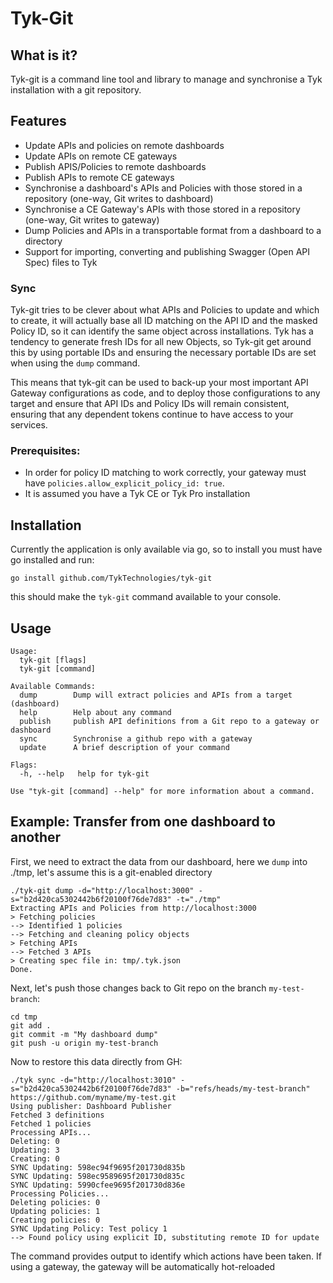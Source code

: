 # Tyk-Git

## What is it?

Tyk-git is a command line tool and library to manage and synchronise a Tyk installation with a git repository.

## Features

- Update APIs and policies on remote dashboards
- Update APIs on remote CE gateways
- Publish APIS/Policies to remote dashboards
- Publish APIs to remote CE gateways
- Synchronise a dashboard's APIs and Policies with those stored in a repository (one-way, Git writes to dashboard)
- Synchronise a CE Gateway's APIs with those stored in a repository (one-way, Git writes to gateway)
- Dump Policies and APIs in a transportable format from a dashboard to a directory
- Support for importing, converting and publishing Swagger (Open API Spec) files to Tyk

### Sync

Tyk-git tries to be clever about what APIs and Policies to update and which to create, it will actually base all
ID matching on the API ID and the masked Policy ID, so it can identify the same object across installations. Tyk has
a tendency to generate fresh IDs for all new Objects, so Tyk-git get around this by using portable IDs and ensuring
the necessary portable IDs are set when using the `dump` command.

This means that tyk-git can be used to back-up your most important API Gateway configurations as code, and to deploy
those configurations to any target and ensure that API IDs and Policy IDs will remain consistent, ensuring that any
dependent tokens continue to have access to your services.

### Prerequisites:

- In order for policy ID matching to work correctly, your gateway must have `policies.allow_explicit_policy_id: true`.
- It is assumed you have a Tyk CE or Tyk Pro installation

## Installation

Currently the application is only available via go, so to install you must have go installed and run:

```
go install github.com/TykTechnologies/tyk-git
```

this should make the `tyk-git` command available to your console.

## Usage

```
Usage:
  tyk-git [flags]
  tyk-git [command]

Available Commands:
  dump        Dump will extract policies and APIs from a target (dashboard)
  help        Help about any command
  publish     publish API definitions from a Git repo to a gateway or dashboard
  sync        Synchronise a github repo with a gateway
  update      A brief description of your command

Flags:
  -h, --help   help for tyk-git

Use "tyk-git [command] --help" for more information about a command.
```

## Example: Transfer from one dashboard to another

First, we need to extract the data from our dashboard, here we `dump` into ./tmp, let's assume this is a git-enabled
directory

```
./tyk-git dump -d="http://localhost:3000" -s="b2d420ca5302442b6f20100f76de7d83" -t="./tmp"
Extracting APIs and Policies from http://localhost:3000
> Fetching policies
--> Identified 1 policies
--> Fetching and cleaning policy objects
> Fetching APIs
--> Fetched 3 APIs
> Creating spec file in: tmp/.tyk.json
Done.
```

Next, let's push those changes back to Git repo on the branch `my-test-branch`:

```
cd tmp
git add .
git commit -m "My dashboard dump"
git push -u origin my-test-branch
```

Now to restore this data directly from GH:

```
./tyk sync -d="http://localhost:3010" -s="b2d420ca5302442b6f20100f76de7d83" -b="refs/heads/my-test-branch" https://github.com/myname/my-test.git
Using publisher: Dashboard Publisher
Fetched 3 definitions
Fetched 1 policies
Processing APIs...
Deleting: 0
Updating: 3
Creating: 0
SYNC Updating: 598ec94f9695f201730d835b
SYNC Updating: 598ec9589695f201730d835c
SYNC Updating: 5990cfee9695f201730d836e
Processing Policies...
Deleting policies: 0
Updating policies: 1
Creating policies: 0
SYNC Updating Policy: Test policy 1
--> Found policy using explicit ID, substituting remote ID for update
```

The command provides output to identify which actions have been taken. If using a gateway, the gateway will be
automatically hot-reloaded

